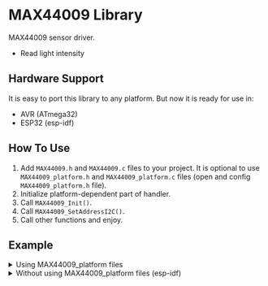 # MAX44009 Library
MAX44009 sensor driver.
- Read light intensity 


## Hardware Support
It is easy to port this library to any platform. But now it is ready for use in:
- AVR (ATmega32)
- ESP32 (esp-idf)

## How To Use
1. Add `MAX44009.h` and `MAX44009.c` files to your project.  It is optional to use `MAX44009_platform.h` and `MAX44009_platform.c` files (open and config `MAX44009_platform.h` file).
2. Initialize platform-dependent part of handler.
4. Call `MAX44009_Init()`.
5. Call `MAX44009_SetAddressI2C()`.
6. Call other functions and enjoy.

## Example
<details>
<summary>Using MAX44009_platform files</summary>

```c
#include <stdio.h>
#include "MAX44009.h"
#include "MAX44009_platform.h"

int main(void)
{
  MAX44009_Handler_t Handler;
  MAX44009_Sample_t  Sample;

  MAX44009_Platform_Init(&Handler);
  MAX44009_Init(&Handler);
  MAX44009_SetAddressI2C(&Handler, 0);

  while (1)
  {
    SHT1x_ReadSample(&Handler, &Sample);
    printf("Light Intensity: %fLux\r\n\r\n",
           Sample.Lux);
  }

  MAX44009_DeInit(&Handler);
  return 0;
}
```
</details>


<details>
<summary>Without using MAX44009_platform files (esp-idf)</summary>

```c
#include <stdio.h>
#include <stdint.h>
#include "sdkconfig.h"
#include "esp_system.h"
#include "esp_err.h"
#include "driver/i2c.h"
#include "driver/gpio.h"
#include "freertos/FreeRTOS.h"
#include "MAX44009.h"

#define MAX44009_I2C_NUM   I2C_NUM_1
#define MAX44009_I2C_RATE  100000
#define MAX44009_SCL_GPIO  GPIO_NUM_13
#define MAX44009_SDA_GPIO  GPIO_NUM_14

int8_t
MAX44009_Platform_Init(void)
{
  i2c_config_t conf;
  conf.mode = I2C_MODE_MASTER;
  conf.sda_io_num = MAX44009_SDA_GPIO;
  conf.sda_pullup_en = GPIO_PULLUP_DISABLE;
  conf.scl_io_num = MAX44009_SCL_GPIO;
  conf.scl_pullup_en = GPIO_PULLUP_DISABLE;
  conf.master.clk_speed = MAX44009_I2C_RATE;
  if (i2c_param_config(MAX44009_I2C_NUM, &conf) != ESP_OK)
    return -1;
  if (i2c_driver_install(MAX44009_I2C_NUM, conf.mode, 0, 0, 0) != ESP_OK)
    return -1;
  return 0;
}

int8_t
MAX44009_Platform_DeInit(void)
{
  i2c_driver_delete(MAX44009_I2C_NUM);
  gpio_reset_pin(MAX44009_SDA_GPIO);
  gpio_reset_pin(MAX44009_SCL_GPIO);
  return 0;
}

int8_t
MAX44009_Platform_Send(uint8_t Address, uint8_t *Data, uint8_t DataLen)
{
  i2c_cmd_handle_t MAX44009_i2c_cmd_handle = 0;
  Address <<= 1;
  Address &= 0xFE;

  MAX44009_i2c_cmd_handle = i2c_cmd_link_create();
  i2c_master_start(MAX44009_i2c_cmd_handle);
  i2c_master_write(MAX44009_i2c_cmd_handle, &Address, 1, 1);
  i2c_master_write(MAX44009_i2c_cmd_handle, Data, DataLen, 1);
  i2c_master_stop(MAX44009_i2c_cmd_handle);
  if (i2c_master_cmd_begin(MAX44009_I2C_NUM, MAX44009_i2c_cmd_handle, 1000 / portTICK_RATE_MS) != ESP_OK)
  {
    i2c_cmd_link_delete(MAX44009_i2c_cmd_handle);
    return -1;
  }
  i2c_cmd_link_delete(MAX44009_i2c_cmd_handle);
  return 0;
}

int8_t
MAX44009_Platform_Receive(uint8_t Address, uint8_t *Data, uint8_t DataLen)
{
  i2c_cmd_handle_t MAX44009_i2c_cmd_handle = 0;
  Address <<= 1;
  Address |= 0x01;

  MAX44009_i2c_cmd_handle = i2c_cmd_link_create();
  i2c_master_start(MAX44009_i2c_cmd_handle);
  i2c_master_write(MAX44009_i2c_cmd_handle, &Address, 1, 1);
  i2c_master_read(MAX44009_i2c_cmd_handle, Data, DataLen, I2C_MASTER_LAST_NACK);
  i2c_master_stop(MAX44009_i2c_cmd_handle);
  if (i2c_master_cmd_begin(MAX44009_I2C_NUM, MAX44009_i2c_cmd_handle, 1000 / portTICK_RATE_MS) != ESP_OK)
  {
    i2c_cmd_link_delete(MAX44009_i2c_cmd_handle);
    return -1;
  }
  i2c_cmd_link_delete(MAX44009_i2c_cmd_handle);
  return 0;
}

int8_t
MAX44009_Platform_CRC(uint16_t Data, uint8_t DataCRC)
{
  return 0;
}

int8_t
MAX44009_Platform_Delay(uint8_t Delay)
{
  vTaskDelay(Delay / portTICK_PERIOD_MS);
  return 0;
}

int main(void)
{
  MAX44009_Handler_t Handler;
  MAX44009_Sample_t  Sample;

  Handler.PlatformInit    = MAX44009_Platform_Init;
  Handler.PlatformDeInit  = MAX44009_Platform_DeInit;
  Handler.PlatformSend    = MAX44009_Platform_Send;
  Handler.PlatformReceive = MAX44009_Platform_Receive;
  Handler.PlatformCRC     = MAX44009_Platform_CRC;
  Handler.PlatformDelay   = MAX44009_Platform_Delay;

  MAX44009_Init(&Handler);
  MAX44009_SetAddressI2C(&Handler, 0);

  while (1)
  {
    MAX44009_ReadSample(&Handler, &Sample);
    printf("Light Intensity: %fLux\r\n\r\n",
           Sample.Lux);
  }

  MAX44009_DeInit(&Handler);
  return 0;
}
```
</details>
